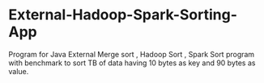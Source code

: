 # External-Hadoop-Spark-Sorting-App
Program for Java External Merge sort , Hadoop Sort , Spark Sort program with benchmark to sort TB of data having 10 bytes as key and 90 bytes as value.
